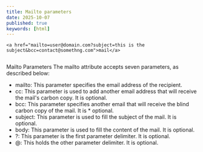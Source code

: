 ```yaml
---
title: Mailto parameters
date: 2025-10-07
published: true
keywords: [html]
---
```



```
<a href="mailto=user@domain.com?subject=this is the subject&bcc=contact@somethng.com">mail</a>
```


```
```
Mailto Parameters
The mailto attribute accepts seven parameters, as described below: 

* mailto: This parameter specifies the email address of the recipient.
* cc: This parameter is used to add another email address that will receive the mail's carbon copy. It is optional.
* bcc: This parameter specifies another email that will receive the blind carbon copy of the mail. It is * optional.
* subject: This parameter is used to fill the subject of the mail. It is optional.
* body: This parameter is used to fill the content of the mail. It is optional.
* ?: This parameter is the first parameter delimiter. It is optional.
* @: This holds the other parameter delimiter. It is optional.

